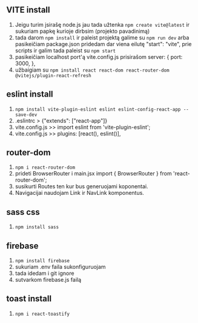 ## VITE install

1. Jeigu turim įsirašę node.js jau tada užtenka `npm create vite@latest` ir sukuriam papkę kurioje dirbsim (projekto pavadinimą)
2. tada darom `npm install` ir paleist projektą galime su `npm run dev` arba pasikeičiam package.json pridedam dar viena eilutę "start": "vite", prie scripts ir galim tada paleist su `npm start`
3. pasikeičiam localhost port'ą vite.config.js prisirašom server: {
   port: 3000,
   },
4. užbaigiam su `npm install react react-dom react-router-dom @vitejs/plugin-react-refresh`

## eslint install

1. `npm install vite-plugin-eslint eslint eslint-config-react-app --save-dev`
2. .eslintrc > {"extends": ["react-app"]}
3. vite.config.js >> import eslint from 'vite-plugin-eslint';
4. vite.config.js >> plugins: [react(), eslint()],

## router-dom

1. `npm i react-router-dom`
2. prideti BrowserRouter i main.jsx import { BrowserRouter } from 'react-router-dom';
3. susikurti Routes ten kur bus generuojami koponentai.
4. Navigacijai naudojam Link ir NavLink komponentus.

## sass css

1. `npm install sass`

## firebase

1. `npm install firebase`
2. sukuriam .env faila sukonfiguruojam
3. tada idedam i git ignore
4. sutvarkom firebase.js failą

## toast install

1. `npm i react-toastify`
